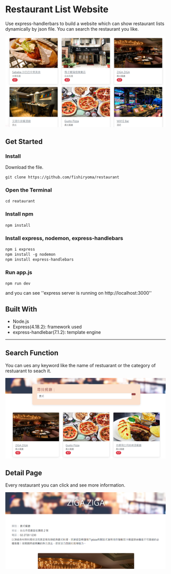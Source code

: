 # Restaurant List Website
Use express-handlerbars to build a website which can show restaurant lists dynamically by json file. You can search the restaurant you like.

![index](/public/list_img.png)

## Get Started
### Install
Download the file.

```
git clone https://github.com/fishiryoma/restaurant
```

### Open the Terminal

```
cd reataurant
```

### Install npm

```
npm install
```

### Install express, nodemon, express-handlebars

```
npm i express
npm install -g nodemon
npm install express-handlebars
```

### Run app.js

```
npm run dev
```

and you can see ''express server is running on http://localhost:3000''

## Built With

- Node.js
- Express(4.18.2): framework used
- express-handlebar(7.1.2): template engine

---

## Search Function
You can ues any keyword like the name of restuarant or the category of restuarant to seach it.

![search](/public/search_img.png)

## Detail Page
Every restaurant you can click and see more information.

![detail](/public/detail_img.png)
